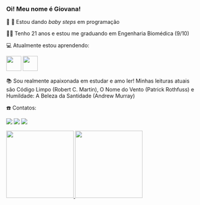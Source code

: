 ### Oi! Meu nome é Giovana! 

:baby: :footprints: Estou dando *baby steps* em programação

:woman_student: Tenho 21 anos e estou me graduando em Engenharia Biomédica (9/10) 

:computer: Atualmente estou aprendendo:

<img src="https://cdn.jsdelivr.net/gh/devicons/devicon/icons/java/java-original.svg" width="40" height="40"/> <img src="https://cdn.jsdelivr.net/gh/devicons/devicon/icons/linux/linux-original.svg" width="40" height="40"/>

:books: Sou realmente apaixonada em estudar e amo ler! Minhas leituras atuais são Código Limpo (Robert C. Martin), O Nome do Vento (Patrick Rothfuss) e Humildade: A Beleza da Santidade (Andrew Murray)

:phone: Contatos: <div> <a href = "mailto:giovanasaraivademelo@gmail.com"><img src="https://img.shields.io/badge/Gmail-D14836?style=for-the-badge&logo=gmail&logoColor=white" target="_blank"></a> <a href="https://www.linkedin.com/in/giovanasm/" target="_blank"><img src="https://img.shields.io/badge/-LinkedIn-%230077B5?style=for-the-badge&logo=linkedin&logoColor=white" target="_blank"></a> <a href="https://www.instagram.com/giovanasaraaiva/" target="_blank"><img src="https://img.shields.io/badge/-Instagram-%23E4405F?style=for-the-badge&logo=instagram&logoColor=white" target="_blank"></a>     </div>

<div> <a href="https://github.com/gsmelo"> <img height="180em" src="https://github-readme-stats.vercel.app/api/top-langs/?username=gsmelo&layout=compact&langs_count=7&theme=dracula"/> <img height="180em" src="https://github-readme-stats.vercel.app/api?username=gsmelo&show_icons=true&theme=dracula&include_all_commits=true&count_private=true"/> </div>

